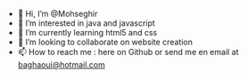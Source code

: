 - 👋 Hi, I’m @Mohseghir
- 👀 I’m interested in java and javascript
- 🌱 I’m currently learning html5 and css
- 💞️ I’m looking to collaborate on website creation
- 📫 How to reach me : here on Github or send me en email at baghaoui@hotmail.com

<!---
Mohseghir/Mohseghir is a ✨ special ✨ repository because its `README.md` (this file) appears on your GitHub profile.
You can click the Preview link to take a look at your changes.
--->
